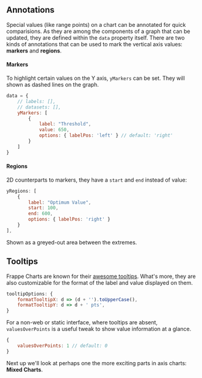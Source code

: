## Annotations
Special values (like range points) on a chart can be annotated for quick comparisions. As they are among the components of a graph that can be updated, they are defined within the `data` property itself. There are two kinds of annotations that can be used to mark the vertical axis values: **markers** and **regions**.

#### Markers

To highlight certain values on the Y axis, `yMarkers` can be set. They will shown as dashed lines on the graph.

```js
data = {
	// labels: [],
	// datasets: [],
	yMarkers: [
		{
			label: "Threshold",
			value: 650,
			options: { labelPos: 'left' } // default: 'right'
		}
	]
}
```
<project-demo data="ymarkers"
	v-bind:config="{
		type: 'line',
		height: 180,
		colors: ['violet'],
		axisOptions: {
			yAxisMode: 'tick'
		},
	}">
</project-demo>

#### Regions

2D counterparts to markers, they have a `start` and `end` instead of value:

```js
yRegions: [
	{
		label: "Optimum Value",
		start: 100,
		end: 600,
		options: { labelPos: 'right' }
	}
],
```
Shown as a greyed-out area between the extremes.
<project-demo data="yregions"
	v-bind:config="{
		type: 'line',
		height: 180,
		colors: ['violet'],
		axisOptions: {
			yAxisMode: 'tick'
		},
	}">
</project-demo>

## Tooltips

Frappe Charts are known for their [awesome tooltips](https://twitter.com/Elijah_Meeks/status/934338534143488000). What's more, they are also customizable for the format of the label and value displayed on them.

```js
tooltipOptions: {
	formatTooltipX: d => (d + '').toUpperCase(),
	formatTooltipY: d => d + ' pts',
}
```

<project-demo data="0"
	v-bind:config="{
		type: 'line',
		height: 150,
		colors: ['violet'],
		axisOptions: {
			yAxisMode: 'tick'
		},
		tooltipOptions: {
			formatTooltipX: d => (d + '').toUpperCase(),
			formatTooltipY: d => d + ' pts',
		}
	}">
</project-demo>

For a non-web or static interface, where tooltips are absent, `valuesOverPoints` is a useful tweak to show value information at a glance.

```js
{
	valuesOverPoints: 1 // default: 0
}
```
<project-demo data="1" v-bind:config="{
        type: 'line',
        height: 200,
        colors:['violet', 'magenta'],
		valuesOverPoints: 1
    }"
    v-bind:options="[
        {
            name: 'type',
            path: ['type'],
            type: 'String',
            states: { 'Bar': 'bar', 'Line': 'line' },
            activeState: 'Bar'
        }
    ]">
</project-demo>

Next up we'll look at perhaps one the more exciting parts in axis charts: **Mixed Charts**.
